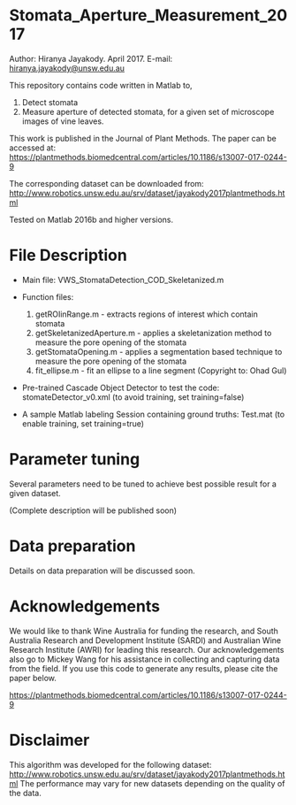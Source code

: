 # Stomata_Aperture_Measurement_2017

Author: Hiranya Jayakody. April 2017.
E-mail: hiranya.jayakody@unsw.edu.au

This repository contains code written in Matlab to, 
1. Detect stomata
2. Measure aperture of detected stomata, 
for a given set of microscope images of vine leaves.

This work is published in the Journal of Plant Methods. The paper can be accessed at: https://plantmethods.biomedcentral.com/articles/10.1186/s13007-017-0244-9

The corresponding dataset can be downloaded from:
http://www.robotics.unsw.edu.au/srv/dataset/jayakody2017plantmethods.html

Tested on Matlab 2016b and higher versions.

# File Description

- Main file: VWS_StomataDetection_COD_Skeletanized.m
- Function files: 
  1. getROIinRange.m - extracts regions of interest which contain stomata
  2. getSkeletanizedAperture.m	- applies a skeletanization method to measure the pore opening of the stomata
  3. getStomataOpening.m - applies a segmentation based technique to measure the pore opening of the stomata
  4. fit_ellipse.m	- fit an ellipse to a line segment (Copyright to: Ohad Gul)

- Pre-trained Cascade Object Detector to test the code: stomateDetector_v0.xml (to avoid training, set training=false)
- A sample Matlab labeling Session containing ground truths: Test.mat (to enable training, set training=true)

# Parameter tuning

Several parameters need to be tuned to achieve best possible result for a given dataset.

(Complete description will be published soon)


# Data preparation
Details on data preparation will be discussed soon.

# Acknowledgements
We would like to thank Wine Australia for funding the research, and South Australia Research and Development Institute (SARDI) and Australian Wine Research Institute (AWRI) for leading this research. Our acknowledgements also go to Mickey Wang for his assistance in collecting and capturing data from the field. If you use this code to generate any results, please cite the paper below.

https://plantmethods.biomedcentral.com/articles/10.1186/s13007-017-0244-9

# Disclaimer

This algorithm was developed for the following dataset:
http://www.robotics.unsw.edu.au/srv/dataset/jayakody2017plantmethods.html
The performance may vary for new datasets depending on the quality of the data.


